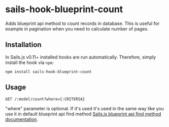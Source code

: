 # sails-hook-blueprint-count

Adds blueprint api method to count records in database.
This is useful for example in pagination when you need to calculate number of pages. 

## Installation

In Sails.js v0.11+ installed hooks are run automatically. Therefore, simply install the hook via `npm`:

    npm install sails-hook-blueprint-count

## Usage

    GET /:model/count?where={:CRITERIA}

"where" parameter is optional. If it's used it's used in the same way like you use it in default blueprint api find method
[Sails.js blueprint api find method documentation](http://sailsjs.org/documentation/reference/blueprint-api/find-where).